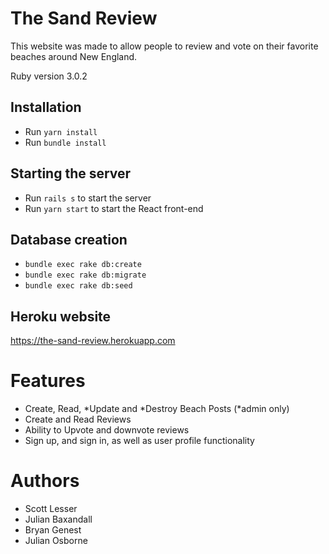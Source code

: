 # The Sand Review

This website was made to allow people to review and vote on their favorite beaches around New England. 

Ruby version 3.0.2

## Installation
* Run ```yarn install```
* Run ```bundle install```

## Starting the server
* Run ```rails s``` to start the server
* Run ```yarn start``` to start the React front-end

## Database creation
* ```bundle exec rake db:create```
* ```bundle exec rake db:migrate```
* ```bundle exec rake db:seed```

## Heroku website
https://the-sand-review.herokuapp.com

# Features
* Create, Read, *Update and *Destroy Beach Posts (*admin only)
* Create and Read Reviews
* Ability to Upvote and downvote reviews
* Sign up, and sign in, as well as user profile functionality

# Authors
* Scott Lesser
* Julian Baxandall
* Bryan Genest
* Julian Osborne

